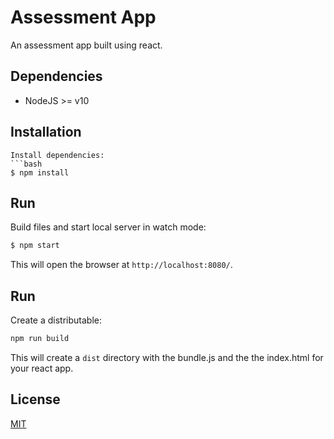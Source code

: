 # Assessment App

An assessment app built using react.

## Dependencies
* NodeJS >= v10

## Installation
```
Install dependencies:
```bash
$ npm install
```

## Run
Build files and start local server in watch mode:
```js
$ npm start
```
This will open the browser at `http://localhost:8080/`.

## Run
Create a distributable:
```bash
npm run build
```
This will create a `dist` directory with the bundle.js and the the index.html for your react app.

## License
[MIT](LICENSE)
